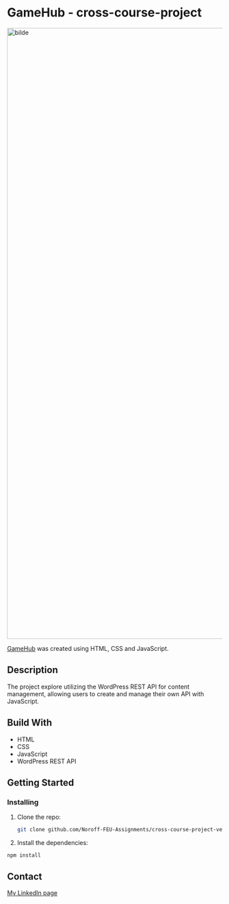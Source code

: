 # GameHub - cross-course-project

<img width="1425" alt="bilde" src="https://github.com/Noroff-FEU-Assignments/cross-course-project-verpenunes/assets/106631829/931e58b7-a192-427c-9a93-9b6a20472ce5">

[GameHub](https://symphonious-gumdrop-46d236.netlify.app/) was created using HTML, CSS and JavaScript.

## Description
The project explore utilizing the WordPress REST API for content management, allowing users to create and manage their own API with JavaScript.

## Build With
<ul>
  <li>HTML</li>
  <li>CSS</li>
  <li>JavaScript</li>
  <li>WordPress REST API</li>
</ul>

## Getting Started
### Installing

1. Clone the repo:
   ```bash
   git clone github.com/Noroff-FEU-Assignments/cross-course-project-verpenunes.git
   ```
2. Install the dependencies:

  ```
  npm install
  ```
## Contact


[My LinkedIn page](www.linkedin.com)
